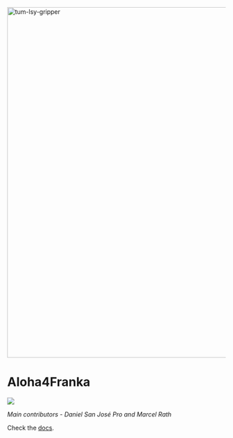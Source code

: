 <img width="1977" height="808" alt="tum-lsy-gripper" src="https://github.com/user-attachments/assets/3e100fbb-e1ab-4537-ae66-75202729d069" />

# Aloha4Franka

<a href="https://github.com/danielsanjosepro/ros2_docker_template/actions/workflows/docker_build.yml"><img src="https://github.com/danielsanjosepro/ros2_docker_template/actions/workflows/docker_build.yml/badge.svg"/></a>


*Main contributors - Daniel San José Pro and Marcel Rath*

Check the [docs](https://tum-lsy.github.io/aloha4franka/).
